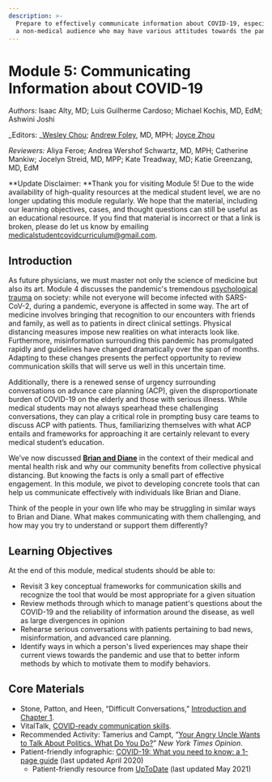 ```yaml
---
description: >-
  Prepare to effectively communicate information about COVID-19, especially with
  a non-medical audience who may have various attitudes towards the pandemic.
---
```


# Module 5: Communicating Information about COVID-19

_Authors:_ Isaac Alty, MD; Luis Guilherme Cardoso; Michael Kochis, MD, EdM; Ashwini Joshi

_Editors: _[Wesley Chou](mailto:wesley\_chou@hms.harvard.edu); [Andrew Foley](mailto:andrew\_folely@hms.harvard.edu), MD, MPH; [Joyce Zhou](mailto:joyce\_zhou@hms.harvard.edu)

_Reviewers:_ Aliya Feroe; Andrea Wershof Schwartz, MD, MPH; Catherine Mankiw; Jocelyn Streid, MD, MPP; Kate Treadway, MD; Katie Greenzang, MD, EdM



**Update Disclaimer: **Thank you for visiting Module 5! Due to the wide availability of high-quality resources at the medical student level, we are no longer updating this module regularly. We hope that the material, including our learning objectives, cases, and thought questions can still be useful as an educational resource. If you find that material is incorrect or that a link is broken, please do let us know by emailing [medicalstudentcovidcurriculum@gmail.com](mailto:medicalstudentcovidcurriculum@gmail.com).&#x20;

## Introduction

As future physicians, we must master not only the science of medicine but also its art. Module 4 discusses the pandemic's tremendous [psychological trauma](https://curriculum.covidstudentresponse.org/module-4-mental-health-in-the-time-of-covid-19/evolving-clinical-practices-in-mental-healthcare#trauma-informed-care-and-universal-precautions) on society: while not everyone will become infected with SARS-CoV-2, during a pandemic, everyone is affected in some way. The art of medicine involves bringing that recognition to our encounters with friends and family, as well as to patients in direct clinical settings. Physical distancing measures impose new realities on what interacts look like. Furthermore, misinformation surrounding this pandemic has promulgated rapidly and guidelines have changed dramatically over the span of months. Adapting to these changes presents the perfect opportunity to review communication skills that will serve us well in this uncertain time.

Additionally, there is a renewed sense of urgency surrounding conversations on advance care planning (ACP), given the disproportionate burden of COVID-19 on the elderly and those with serious illness. While medical students may not always spearhead these challenging conversations, they can play a critical role in prompting busy care teams to discuss ACP with patients. Thus, familiarizing themselves with what ACP entails and frameworks for approaching it are certainly relevant to every medical student’s education.

We’ve now discussed [**Brian and Diane**](https://curriculum.covidstudentresponse.org/curriculum-overview/cases) in the context of their medical and mental health risk and why our community benefits from collective physical distancing. But knowing the facts is only a small part of effective engagement. In this module, we pivot to developing concrete tools that can help us communicate effectively with individuals like Brian and Diane.

Think of the people in your own life who may be struggling in similar ways to Brian and Diane. What makes communicating with them challenging, and how may you try to understand or support them differently?

## &#x20;**Learning Objectives**

At the end of this module, medical students should be able to:

* Revisit 3 key conceptual frameworks for communication skills and recognize the tool that would be most appropriate for a given situation
* Review methods through which to manage patient's questions about the COVID-19 and the reliability of information around the disease, as well as large divergences in opinion&#x20;
* Rehearse serious conversations with patients pertaining to bad news, misinformation, and advanced care planning.
* Identify ways in which a person's lived experiences may shape their current views towards the pandemic and use that to better inform methods by which to motivate them to modify behaviors.

## Core Materials

* Stone, Patton, and Heen, “Difficult Conversations,” [Introduction and Chapter 1](https://drive.google.com/file/d/1S-R5-b5lSgOvQqO4OJqCWMrEHFzPKZzS/view?usp=sharing).
* VitalTalk, [COVID-ready communication skills](https://docs.google.com/document/d/1uSh0FeYdkGgHsZqem552iC0KmXIgaGKohl7SoeY2UXQ/mobilebasic).
* Recommended Activity: Tamerius and Campt, “[Your Angry Uncle Wants to Talk About Politics. What Do You Do?](https://www.nytimes.com/interactive/2019/11/26/opinion/family-holiday-talk-impeachment.html)” _New York Times Opinion_.
* Patient-friendly infographic: [COVID-19: What you need to know: a 1-page guide](https://clinicalproblemsolving.com/wp-content/uploads/2020/04/4-5-20\_COVID19-Patient-Communication-Tool.pdf) (last updated April 2020)
  * Patient-friendly resource from [UpToDate](https://www.uptodate.com/contents/126678#H2375421419) (last updated May 2021)

